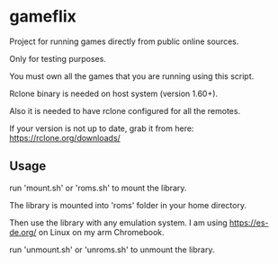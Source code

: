 # gameflix

Project for running games directly from public online sources.

Only for testing purposes.

You must own all the games that you are running using this script.

Rclone binary is needed on host system (version 1.60+).

Also it is needed to have rclone configured for all the remotes.

If your version is not up to date, grab it from here: https://rclone.org/downloads/

## Usage
run 'mount.sh' or 'roms.sh' to mount the library.

The library is mounted into 'roms' folder in your home directory.

Then use the library with any emulation system. I am using https://es-de.org/ on Linux on my arm Chromebook.

run 'unmount.sh' or 'unroms.sh' to unmount the library.
